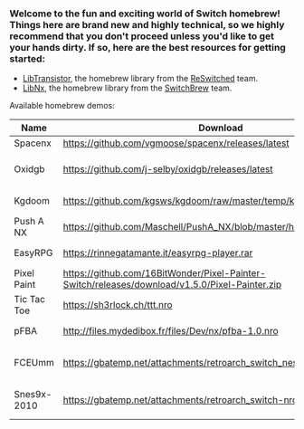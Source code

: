 ### Welcome to the fun and exciting world of Switch homebrew! Things here are brand new and highly technical, so we highly recommend that you don't proceed unless you'd like to get your hands dirty. If so, here are the best resources for getting started:
* [LibTransistor](https://github.com/reswitched/libtransistor), the homebrew library from the [ReSwitched](https://reswitched.tech/) team.
* [LibNx](https://github.com/switchbrew/libnx), the homebrew library from the [SwitchBrew](http://switchbrew.org/index.php?title=Main_Page) team.

Available homebrew demos:

| Name        | Download                             | License | Source           | Notes
|-------------|--------------------------------------|---------|------------------|-------------------------
| Spacenx     | https://github.com/vgmoose/spacenx/releases/latest | MIT | https://github.com/vgmoose/spacenx | Download the `NRO` file.
| Oxidgb      | https://github.com/j-selby/oxidgb/releases/latest | MIT | http://github.com/j-selby/oxidgb/tree/libtransistor | No controls, no audio. Contains https://github.com/svendahlstrand/10-print-game-boy/ |
| Kgdoom      | https://github.com/kgsws/kgdoom/raw/master/temp/kgdoom/kgdoom.nro | MIT | https://github.com/kgsws/kgdoom | Crashes on startup due to unimplemented function |
| Push A NX   | https://github.com/Maschell/PushA_NX/blob/master/hello.nro | Open Source | https://github.com/Maschell/PushA_NX | A basic "Hello, world" app, uses LibNX |
| EasyRPG     | https://rinnegatamante.it/easyrpg-player.rar | GPL-3.0 | https://github.com/EasyRPG/Player | RPG Maker 2000/2003 game interpreter, uses LibNX |
| Pixel Paint | https://github.com/16BitWonder/Pixel-Painter-Switch/releases/download/v1.5.0/Pixel-Painter.zip | MIT | https://github.com/16BitWonder/Pixel-Painter-Switch | A pixel paint application with 7 colors to choose from, uses LibNX |
| Tic Tac Toe | https://sh3rlock.ch/ttt.nro | Unlicensed | https://sh3rlock.ch/ttt.zip | A simple tic-tac-toe game, uses LibNX |
| pFBA        | http://files.mydedibox.fr/files/Dev/nx/pfba-1.0.nro | Unlicensed | https://github.com/Cpasjuste/pfba/tree/new | Portable Final Burn Alpha, a watered down version of MAME, uses LibNX |
| FCEUmm      | https://gbatemp.net/attachments/retroarch_switch_nes-zip.115761/ | GPL-2.0 | https://github.com/libretro/libretro-fceumm | An NES emulator for RetroArch. ROMs need to be provided seperately, uses LibTransistor |
| Snes9x-2010 | https://gbatemp.net/attachments/retroarch_switch-nro-zip.115733/ | Unlicensed | https://github.com/libretro/snes9x2010 | An SNES emulator for RetroArch. ROMs need to be provided seperately, uses LibTransistor |